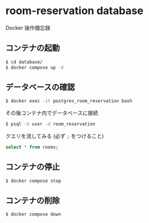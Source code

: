 # room-reservation database
Docker 操作備忘録

## コンテナの起動
```bash
$ cd database/
$ docker compose up -d
```

## データベースの確認
```bash
$ docker exec -it postgres_room_reservation bash
```

その後コンテナ内でデータベースに接続
```bash
$ psql -U user -d room_reservation
```

クエリを流してみる
(必ず `;` をつけること)
```sql
select * from rooms;
```

## コンテナの停止
```bash
$ docker compose stop
```

## コンテナの削除
```bash
$ docker compose down
```